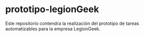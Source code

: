 # prototipo-legionGeek
Este repositorio contendra la realización del prototipo de tareas automatizables para la empresa LegionGeek.

